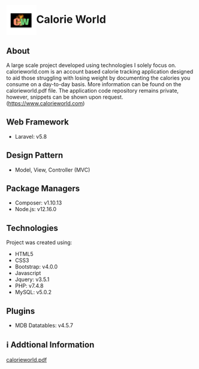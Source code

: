 
<h1 align="left"><img align="center" width="80px" src="images/android-chrome-192x192.png" width="100" />Calorie World</h1>  

## About
A large scale project developed using technologies I solely focus on. calorieworld.com is an account based calorie tracking application designed to aid those struggling with losing weight by documenting the calories you consume on a day-to-day basis. More information can be found on the calorieworld.pdf file. The application code repository remains private, however, snippets can be shown upon request. (https://www.calorieworld.com)

## Web Framework
* Laravel: v5.8

## Design Pattern
* Model, View, Controller (MVC)

## Package Managers
* Composer: v1.10.13
* Node.js: v12.16.0

## Technologies
Project was created using:
* HTML5 
* CSS3 
* Bootstrap: v4.0.0
* Javascript
* Jquery: v3.5.1
* PHP: v7.4.8
* MySQL: v5.0.2

## Plugins
* MDB Datatables: v4.5.7

## :information_source: Addtional Information 
<a href="./calorieworld.pdf" >calorieworld.pdf</a>





